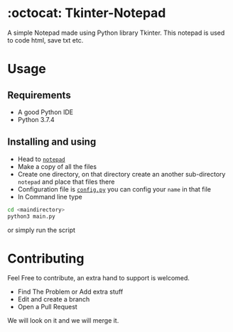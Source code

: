 # :octocat: Tkinter-Notepad

A simple Notepad made using Python library Tkinter. This notepad is used to code html, save txt etc.

# Usage

## Requirements
- A good Python IDE
- Python 3.7.4

## Installing and using

* Head to [`notepad`](https://github.com/ImPrabakar/Tkinter-Notepad/tree/master/notepad)
* Make a copy of all the files
* Create one directory, on that directory create an another sub-directory `notepad` and place that files there
* Configuration file is [`config.py`](https://github.com/ImPrabakar/Tkinter-Notepad/blob/master/notepad/config.py) you can config your `name` in that file
* In Command line type 
```sh
cd <maindirectory>
python3 main.py
```
or simply run the script

# Contributing

Feel Free to contribute, an extra hand to support is welcomed.

* Find The Problem or Add extra stuff
* Edit and create a branch
* Open a Pull Request

We will look on it and we will merge it.
